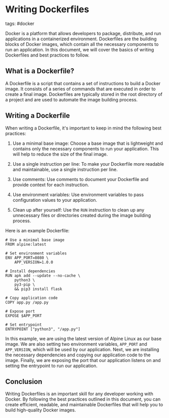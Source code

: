 # Writing Dockerfiles

tags: #docker

Docker is a platform that allows developers to package, distribute, and run applications in a containerized environment. Dockerfiles are the building blocks of Docker images, which contain all the necessary components to run an application. In this document, we will cover the basics of writing Dockerfiles and best practices to follow.

## What is a Dockerfile?

A Dockerfile is a script that contains a set of instructions to build a Docker image. It consists of a series of commands that are executed in order to create a final image. Dockerfiles are typically stored in the root directory of a project and are used to automate the image building process.

## Writing a Dockerfile

When writing a Dockerfile, it's important to keep in mind the following best practices:

1. Use a minimal base image: Choose a base image that is lightweight and contains only the necessary components to run your application. This will help to reduce the size of the final image.

2. Use a single instruction per line: To make your Dockerfile more readable and maintainable, use a single instruction per line.

3. Use comments: Use comments to document your Dockerfile and provide context for each instruction.

4. Use environment variables: Use environment variables to pass configuration values to your application.

5. Clean up after yourself: Use the `RUN` instruction to clean up any unnecessary files or directories created during the image building process.

Here is an example Dockerfile:

```
# Use a minimal base image
FROM alpine:latest

# Set environment variables
ENV APP_PORT=8080 \
    APP_VERSION=1.0.0

# Install dependencies
RUN apk add --update --no-cache \
    python3 \
    py3-pip \
    && pip3 install flask

# Copy application code
COPY app.py /app.py

# Expose port
EXPOSE $APP_PORT

# Set entrypoint
ENTRYPOINT ["python3", "/app.py"]
```

In this example, we are using the latest version of Alpine Linux as our base image. We are also setting two environment variables, `APP_PORT` and `APP_VERSION`, which will be used by our application. Next, we are installing the necessary dependencies and copying our application code to the image. Finally, we are exposing the port that our application listens on and setting the entrypoint to run our application.

## Conclusion

Writing Dockerfiles is an important skill for any developer working with Docker. By following the best practices outlined in this document, you can create efficient, readable, and maintainable Dockerfiles that will help you to build high-quality Docker images.